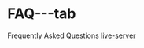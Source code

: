 # FAQ---tab
Frequently Asked Questions
<a href="https://frequently-asked-questions-by-minilik.netlify.app/">live-server</a>
